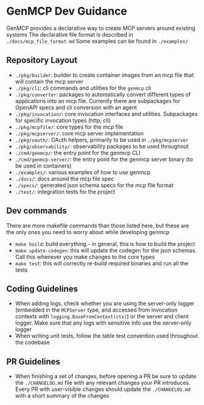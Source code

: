 # GenMCP Dev Guidance

GenMCP provides a declarative way to create MCP servers around existing systems
The declarative file format is described in `./docs/mcp_file_format.md`
Some examples can be found in `./examples/`

## Repository Layout

- `./pkg/builder`: builder to create container images from an mcp file that will contain the mcp server
- `./pkg/cli`: cli commands and utilities for the `genmcp` cli
- `./pkg/converter`: packages to automatically convert different types of applications into an mcp file. Currently there are subpackages for OpenAPI specs and cli conversion with an agent
- `./pkg/invocation/`: core invocation interfaces and utilities. Subpackages for specific invocation types (http, cli)
- `./pkg/mcpfile/`: core types for the mcp file
- `./pkg/mcpserver/`: core mcp server implementation
- `./pkg/oauth/`: OAuth helpers, primarily to be used in `./pkg/mcpserver`
- `./pkg/observability/`: observability packages to be used throughout
- `./cmd/genmcp/`: the entry point for the genmcp CLI
- `./cmd/genmcp-server/`: the entry point for the genmcp server binary (to be used in containers)
- `./examples/`: various examples of how to use genmcp
- `./docs/`: docs around the mcp file spec
- `./specs/`: generated json schema specs for the mcp file format
- `./test/`: integration tests for the project

## Dev commands

There are more makefile commands than those listed here, but these are the only ones you need to worry about while developing genmcp

- `make build`: build everything - in general, this is how to build the project
- `make update-codegen`: this will update the codegen for the json schemas. Call this whenever you make changes to the core types
- `make test`: this will correctly re-build required binaries and run all the tests

## Coding Guidelines

- When adding logs, check whether you are using the server-only logger (embedded in the `MCPServer` type, and accessed from invocation contexts with `logging.BaseFromContext(ctx)`) or the server and client logger. Make sure that any logs with sensitive info use the server-only logger
- When writing unit tests, follow the table test convention used throughout the codebase

## PR Guidelines

- When finishing a set of changes, before opening a PR be sure to update the `./CHANGELOG.md` file with any relevant changes your PR introduces. Every PR with user-visible changes should update the `./CHANGELOG.md` with a short summary of the changes
